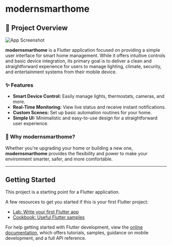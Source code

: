 # modernsmarthome

## 🚀 Project Overview
![App Screenshot](lib\icons\screen.jpg)

**modernsmarthome** is a Flutter application focused on providing a simple user interface for smart home management. While it offers intuitive controls and basic device integration, its primary goal is to deliver a clean and straightforward experience for users to manage lighting, climate, security, and entertainment systems from their mobile device.

### ✨ Features

- **Smart Device Control:** Easily manage lights, thermostats, cameras, and more.
- **Real-Time Monitoring:** View live status and receive instant notifications.
- **Custom Scenes:** Set up basic automation routines for your home.
- **Simple UI:** Minimalistic and easy-to-use design for a straightforward user experience.

### 🏡 Why modernsmarthome?

Whether you're upgrading your home or building a new one, **modernsmarthome** provides the flexibility and power to make your environment smarter, safer, and more comfortable.


---


## Getting Started

This project is a starting point for a Flutter application.

A few resources to get you started if this is your first Flutter project:

- [Lab: Write your first Flutter app](https://docs.flutter.dev/get-started/codelab)
- [Cookbook: Useful Flutter samples](https://docs.flutter.dev/cookbook)

For help getting started with Flutter development, view the
[online documentation](https://docs.flutter.dev/), which offers tutorials,
samples, guidance on mobile development, and a full API reference.
